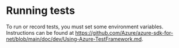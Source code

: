 # Running tests

To run or record tests, you must set some environment variables.
Instructions can be found at <https://github.com/Azure/azure-sdk-for-net/blob/main/doc/dev/Using-Azure-TestFramework.md>.